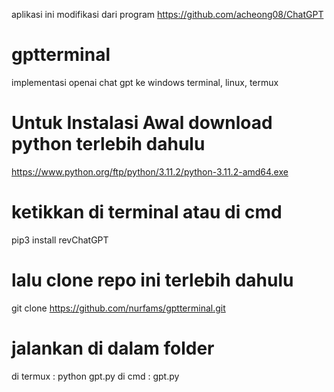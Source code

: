 aplikasi ini modifikasi dari program https://github.com/acheong08/ChatGPT

# gptterminal
implementasi openai chat gpt ke windows terminal, linux, termux

# Untuk Instalasi Awal download python terlebih dahulu 
https://www.python.org/ftp/python/3.11.2/python-3.11.2-amd64.exe

# ketikkan di terminal atau di cmd
pip3 install revChatGPT

# lalu clone repo ini terlebih dahulu
git clone https://github.com/nurfams/gptterminal.git

# jalankan di dalam folder 
di termux : python gpt.py
di cmd    : gpt.py
